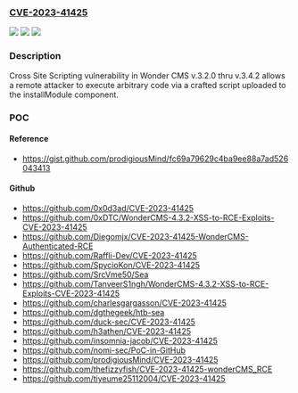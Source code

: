 ### [CVE-2023-41425](https://cve.mitre.org/cgi-bin/cvename.cgi?name=CVE-2023-41425)
![](https://img.shields.io/static/v1?label=Product&message=n%2Fa&color=blue)
![](https://img.shields.io/static/v1?label=Version&message=n%2Fa&color=blue)
![](https://img.shields.io/static/v1?label=Vulnerability&message=n%2Fa&color=brighgreen)

### Description

Cross Site Scripting vulnerability in Wonder CMS v.3.2.0 thru v.3.4.2 allows a remote attacker to execute arbitrary code via a crafted script uploaded to the installModule component.

### POC

#### Reference
- https://gist.github.com/prodigiousMind/fc69a79629c4ba9ee88a7ad526043413

#### Github
- https://github.com/0x0d3ad/CVE-2023-41425
- https://github.com/0xDTC/WonderCMS-4.3.2-XSS-to-RCE-Exploits-CVE-2023-41425
- https://github.com/Diegomjx/CVE-2023-41425-WonderCMS-Authenticated-RCE
- https://github.com/Raffli-Dev/CVE-2023-41425
- https://github.com/SpycioKon/CVE-2023-41425
- https://github.com/SrcVme50/Sea
- https://github.com/TanveerS1ngh/WonderCMS-4.3.2-XSS-to-RCE-Exploits-CVE-2023-41425
- https://github.com/charlesgargasson/CVE-2023-41425
- https://github.com/dgthegeek/htb-sea
- https://github.com/duck-sec/CVE-2023-41425
- https://github.com/h3athen/CVE-2023-41425
- https://github.com/insomnia-jacob/CVE-2023-41425
- https://github.com/nomi-sec/PoC-in-GitHub
- https://github.com/prodigiousMind/CVE-2023-41425
- https://github.com/thefizzyfish/CVE-2023-41425-wonderCMS_RCE
- https://github.com/tiyeume25112004/CVE-2023-41425


